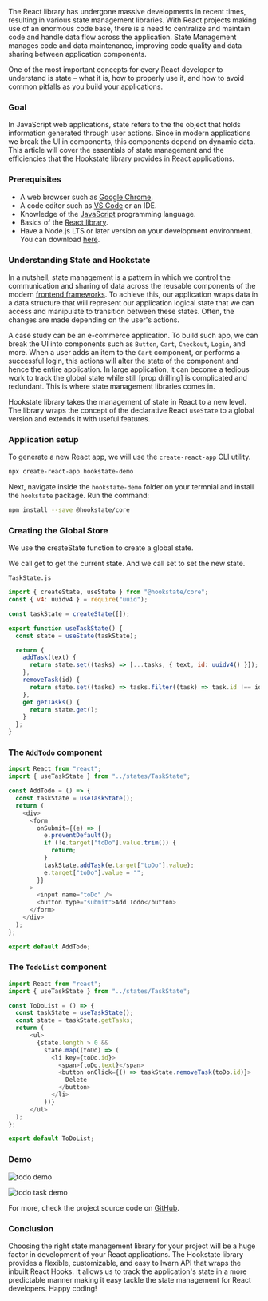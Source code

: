 
The React library has undergone massive developments in recent times, resulting in various state management libraries. With React projects making use of an enormous code base, there is a need to centralize and maintain code and handle data flow across the application. State Management manages code and data maintenance, improving code quality and data sharing between application components. 

One of the most important concepts for every React developer to understand is state – what it is, how to properly use it, and how to avoid common pitfalls as you build your applications.

### Goal

In JavaScript web applications, state refers to the the object that holds information generated through user actions. Since in modern applications we break the UI in components, this components depend on dynamic data. This article will cover the essentials of state management and the efficiencies that the Hookstate library provides in React applications.

### Prerequisites

- A web browser such as [Google Chrome](https://www.google.com/chrome/browser-tools/).
- A code editor such as [VS Code](https://code.visualstudio.com/) or an IDE.
- Knowledge of the [JavaScript](https://developer.mozilla.org/en-US/docs/Web/JavaScript) programming language.
- Basics of the [React library](https://reactjs.org/).
- Have a Node.js LTS or later version on your development environment. You can download [here](https://nodejs.org/en/download/).

### Understanding State and Hookstate

In a nutshell, state management is a pattern in which we control the communication and sharing of data across the reusable components of the modern [frontend frameworks](https://www.sitepoint.com/most-popular-frontend-frameworks-compared/). To achieve this, our application wraps data in a data structure that will represent our application logical state that we can access and manipulate to transition between these states. Often, the changes are made depending on the user's actions.

A case study can be an e-commerce application. To build such app, we can break the UI into components such as `Button`, `Cart`, `Checkout`, `Login`, and more. When a user adds an item to the `Cart` component, or performs a successful login, this actions will alter the state of the component and hence the entire application. In large application, it can become a tedious work to track the global state while still [prop drilling] is complicated and redundant. This is where state management libraries comes in.

Hookstate library takes the management of state in React to a new level. The library wraps the concept of the declarative React `useState` to a global version and extends it with useful features.

### Application setup

To generate a new React app, we will use the `create-react-app` CLI utility.

```bash
npx create-react-app hookstate-demo
```

Next, navigate inside the `hookstate-demo` folder on your termnial and install the `hookstate` package. Run the command:

```bash
npm install --save @hookstate/core
```

###  Creating the Global Store

We use the createState function to create a global state.

We call get to get the current state.
And we call set to set the new state.

<!-- Note: If you are using useState from both React and hookstate, make sure to alias useState from @hookstate/core to eliminate a naming conflict with React’s useState. -->

`TaskState.js`

```js
import { createState, useState } from "@hookstate/core";
const { v4: uuidv4 } = require("uuid");

const taskState = createState([]);

export function useTaskState() {
  const state = useState(taskState);

  return {
    addTask(text) {
      return state.set((tasks) => [...tasks, { text, id: uuidv4() }]);
    },
    removeTask(id) {
      return state.set((tasks) => tasks.filter((task) => task.id !== id));
    },
    get getTasks() {
      return state.get();
    }
  };
}
```

<!-- The store folder will hold our state. We’ll create a AuthStore file and it will implement a global state and will act as a Model in MVC Pattern
Our stores will expose react hook: useAuthState() that can be used on our page later. -->

<!-- createState
Creates a new state and returns it. This is mainly used to create a global state of an application. Unlike useState you can destroy this state by calling destroy() method to delete the state(only applicable for special scenarios). -->

### The `AddTodo` component

```js
import React from "react";
import { useTaskState } from "../states/TaskState";

const AddTodo = () => {
  const taskState = useTaskState();
  return (
    <div>
      <form
        onSubmit={(e) => {
          e.preventDefault();
          if (!e.target["toDo"].value.trim()) {
            return;
          }
          taskState.addTask(e.target["toDo"].value);
          e.target["toDo"].value = "";
        }}
      >
        <input name="toDo" />
        <button type="submit">Add Todo</button>
      </form>
    </div>
  );
};

export default AddTodo;
```

### The `TodoList` component

```js
import React from "react";
import { useTaskState } from "../states/TaskState";

const ToDoList = () => {
  const taskState = useTaskState();
  const state = taskState.getTasks;
  return (
      <ul>
        {state.length > 0 &&
          state.map((toDo) => (
            <li key={toDo.id}>
              <span>{toDo.text}</span>
              <button onClick={() => taskState.removeTask(toDo.id)}>
                Delete
              </button>
            </li>
          ))}
      </ul>
  );
};

export default ToDoList;
```


### Demo

![todo demo]()

![todo task demo]()

For more, check the project source code on [GitHub](https://github.com/marienjus/hookstate/).


### Conclusion
Choosing the right state management library for your project will be a huge factor in development of your React applications. The Hookstate library provides a flexible, customizable, and easy to lwarn API that wraps the inbuilt React Hooks. 
It allows us to track the application's state in a more predictable manner making it easy tackle the state management for React developers. Happy coding!
